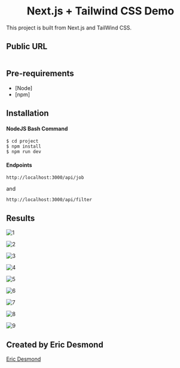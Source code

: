 <h1 align="center">
Next.js + Tailwind CSS Demo
</h1>

This project is built from Next.js and TailWind CSS.

## Public URL

```terminal

```



## Pre-requirements

- [Node]
- [npm]

## Installation

#### NodeJS Bash Command
```terminal
$ cd project
$ npm install
$ npm run dev
```
#### Endpoints

```curl
http://localhost:3000/api/job
```

and

```curl
http://localhost:3000/api/filter
```
## Results

![1](desktop1.png?raw=true)

![2](desktop2.png?raw=true)

![3](desktop3.png?raw=true)

![4](desktop4.png?raw=true)

![5](desktop5.png?raw=true)

![6](desktop6.png?raw=true)

![7](mobile1.png?raw=true)

![8](mobile2.png?raw=true)

![9](mobile3.png?raw=true)

## Created by Eric Desmond

[Eric Desmond](https://www.linkedin.com/in/eric-desmond-0921b71b4/
)


